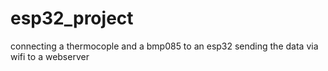 # esp32_project
connecting a thermocople and a bmp085 to an esp32 
sending the data via wifi to a webserver 
